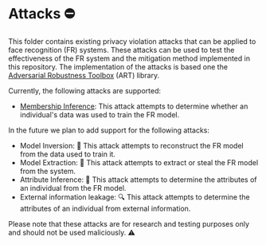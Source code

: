 # Attacks :no_entry:

This folder contains existing privacy violation attacks that can be applied to face recognition (FR) systems.
These attacks can be used to test the effectiveness of the FR system and the mitigation method implemented in
this repository.
The implementation of the attacks is based one the [Adversarial Robustness Toolbox](https://github.com/Trusted-AI/adversarial-robustness-toolbox)
(ART) library.

Currently, the following attacks are supported:
- [Membership Inference](https://github.com/guyelov/Face-Recognition-Mitigation-Method/blob/38cd300509632d4f87279188deb305ceedf2a48b/Attacks/Membership_Inference/MembershipAttack.py): This attack attempts to determine whether an individual's data was used to train the FR model.

In the future we plan to add support for the following attacks:
- Model Inversion: :construction: This attack attempts to reconstruct the FR model from the data used to train it.
- Model Extraction: :ninja: This attack attempts to extract or steal the FR model from the system.
- Attribute Inference: :woman: This attack attempts to determine the attributes of an individual from the FR model.
- External information leakage: :mag: This attack attempts to determine the attributes of an individual from external information.

Please note that these attacks are for research and testing purposes only and should not be used maliciously. :warning: